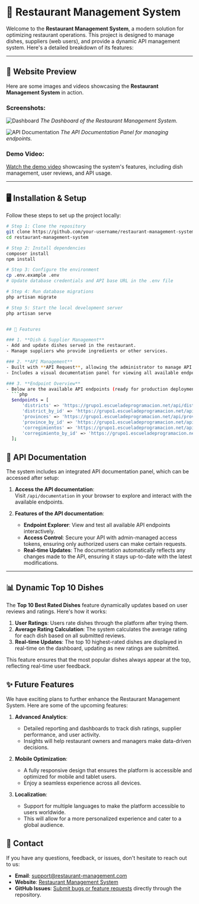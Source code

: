 # 🍴 Restaurant Management System

Welcome to the **Restaurant Management System**, a modern solution for optimizing restaurant operations. This project is designed to manage dishes, suppliers (web users), and provide a dynamic API management system. Here's a detailed breakdown of its features:


---
## 📸 Website Preview

Here are some images and videos showcasing the **Restaurant Management System** in action.

### Screenshots:
![Dashboard](github/media/screenshots/dashboard.png)
*The Dashboard of the Restaurant Management System.*

![API Documentation](github/media/screenshots/api-doc.png)
*The API Documentation Panel for managing endpoints.*

### Demo Video:
[Watch the demo video](github/media/videos/demo.mp4) showcasing the system's features, including dish management, user reviews, and API usage.

---
## 🖥️ Installation & Setup

Follow these steps to set up the project locally:

```bash
# Step 1: Clone the repository
git clone https://github.com/your-username/restaurant-management-system.git
cd restaurant-management-system

# Step 2: Install dependencies
composer install
npm install

# Step 3: Configure the environment
cp .env.example .env
# Update database credentials and API base URL in the .env file

# Step 4: Run database migrations
php artisan migrate

# Step 5: Start the local development server
php artisan serve


## 🎯 Features

### 1. **Dish & Supplier Management**
- Add and update dishes served in the restaurant.
- Manage suppliers who provide ingredients or other services.

### 2. **API Management**
- Built with **API Request**, allowing the administrator to manage API endpoints directly.
- Includes a visual documentation panel for viewing all available endpoints.

### 3. **Endpoint Overview**
- Below are the available API endpoints (ready for production deployment on Hostinger):
  ```php
  $endpoints = [
      'districts' => 'https://grupo1.escueladeprogramacion.net/api/districts',
      'district_by_id' => 'https://grupo1.escueladeprogramacion.net/api/districts/1',
      'provinces' => 'https://grupo1.escueladeprogramacion.net/api/provinces',
      'province_by_id' => 'https://grupo1.escueladeprogramacion.net/api/provinces/1',
      'corregimientos' => 'https://grupo1.escueladeprogramacion.net/api/corregimientos',
      'corregimiento_by_id' => 'https://grupo1.escueladeprogramacion.net/api/corregimientos/1',
  ];
   ``` 
## 🔗 API Documentation

The system includes an integrated API documentation panel, which can be accessed after setup:

1. **Access the API documentation**:  
   Visit `/api/documentation` in your browser to explore and interact with the available endpoints.

2. **Features of the API documentation**:
   - **Endpoint Explorer**: View and test all available API endpoints interactively.
   - **Access Control**: Secure your API with admin-managed access tokens, ensuring only authorized users can make certain requests.
   - **Real-time Updates**: The documentation automatically reflects any changes made to the API, ensuring it stays up-to-date with the latest modifications.

--- 


## 📊 Dynamic Top 10 Dishes

The **Top 10 Best Rated Dishes** feature dynamically updates based on user reviews and ratings. Here's how it works:

1. **User Ratings**: Users rate dishes through the platform after trying them.  
2. **Average Rating Calculation**: The system calculates the average rating for each dish based on all submitted reviews.
3. **Real-time Updates**: The top 10 highest-rated dishes are displayed in real-time on the dashboard, updating as new ratings are submitted.

This feature ensures that the most popular dishes always appear at the top, reflecting real-time user feedback.

## ✨ Future Features

We have exciting plans to further enhance the Restaurant Management System. Here are some of the upcoming features:

1. **Advanced Analytics**:  
   - Detailed reporting and dashboards to track dish ratings, supplier performance, and user activity.  
   - Insights will help restaurant owners and managers make data-driven decisions.

2. **Mobile Optimization**:  
   - A fully responsive design that ensures the platform is accessible and optimized for mobile and tablet users.  
   - Enjoy a seamless experience across all devices.

3. **Localization**:  
   - Support for multiple languages to make the platform accessible to users worldwide.  
   - This will allow for a more personalized experience and cater to a global audience.

## 📧 Contact

If you have any questions, feedback, or issues, don't hesitate to reach out to us:

- **Email**: [support@restaurant-management.com](mailto:support@restaurant-management.com)  
- **Website**: [Restaurant Management System](https://grupo1.escueladeprogramacion.net)  
- **GitHub Issues**: [Submit bugs or feature requests](https://github.com/your-username/restaurant-management-system/issues) directly through the repository.

